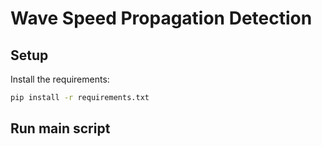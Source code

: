 # Wave Speed Propagation Detection

## Setup
Install the requirements:

``` bash
pip install -r requirements.txt
```

## Run main script


